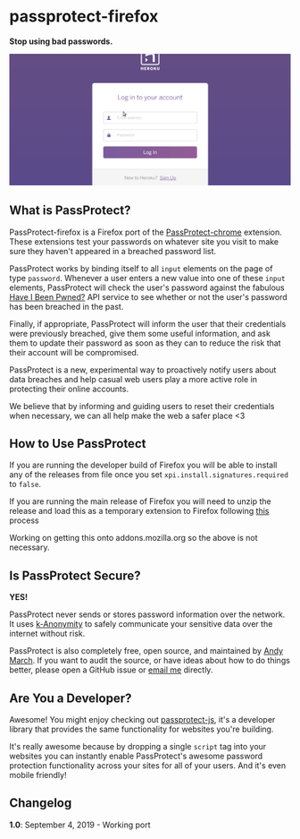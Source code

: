 # passprotect-firefox

**Stop using bad passwords.**

![PassProtect demo](./assets/passprotect.gif)


## What is PassProtect?

PassProtect-firefox is a Firefox port of the
[PassProtect-chrome](https://github.com/OktaSecurityLabs/passprotect-chrome)
extension. These extensions test your passwords on whatever site you visit to
make sure they haven't appeared in a breached password list.

PassProtect works by binding itself to all `input` elements on the page of type
`password`. Whenever a user enters a new value into one of these
`input` elements, PassProtect will check the user's password against
the fabulous [Have I Been Pwned?](https://haveibeenpwned.com) API service to see whether or not
the user's password has been breached in the past.

Finally, if appropriate, PassProtect will inform the user that their credentials
were previously breached, give them some useful information, and ask them to
update their password as soon as they can to reduce the risk that their account
will be compromised.

PassProtect is a new, experimental way to proactively notify users about data
breaches and help casual web users play a more active role in protecting their
online accounts.

We believe that by informing and guiding users to reset their credentials when
necessary, we can all help make the web a safer place &lt;3


## How to Use PassProtect

If you are running the developer build of Firefox you will be able to install
any of the releases from file once you set ```xpi.install.signatures.required```
to ```false```.

If you are running the main release of Firefox you will need to unzip the
release and load this as a temporary extension to Firefox
following [this](https://developer.mozilla.org/en-US/docs/Mozilla/Add-ons/WebExtensions/Temporary_Installation_in_Firefox)
process

Working on getting this onto addons.mozilla.org so the above is not necessary.

## Is PassProtect Secure?

**YES!**

PassProtect never sends or stores password information over the network. It uses
[k-Anonymity](https://www.troyhunt.com/ive-just-launched-pwned-passwords-version-2/)
to safely communicate your sensitive data over the internet without risk.

PassProtect is also completely free, open source, and maintained by [Andy March](https://twitter.com/andymarch). If you want to audit the source, or have
ideas about how to do things better, please open a
GitHub issue or [email me](mailto:andy.march@okta.com) directly.


## Are You a Developer?

Awesome! You might enjoy checking out [passprotect-js](https://github.com/oktasecuritylabs/passprotect-js), it's a
developer library that provides the same functionality for websites you're
building.

It's really awesome because by dropping a single `script` tag into your
websites you can instantly enable PassProtect's awesome password protection
functionality across your sites for all of your users. And it's even mobile
friendly!


## Changelog

**1.0**: September 4, 2019
    - Working port
